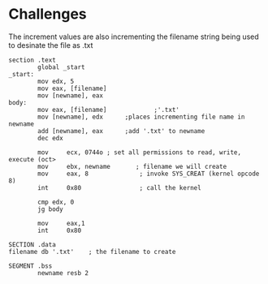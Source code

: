 # Challenges
  The increment values are also incrementing the filename string being used to desinate the file as .txt 

```assembly
section .text
        global _start
_start:
        mov edx, 5
        mov eax, [filename]
        mov [newname], eax
body:
        mov eax, [filename]             ;'.txt'
        mov [newname], edx      ;places incrementing file name in newname
        add [newname], eax      ;add '.txt' to newname
        dec edx

        mov     ecx, 0744o ; set all permissions to read, write, execute (oct>
        mov     ebx, newname       ; filename we will create
        mov     eax, 8              ; invoke SYS_CREAT (kernel opcode 8)
        int     0x80                ; call the kernel

        cmp edx, 0
        jg body

        mov     eax,1
        int     0x80

SECTION .data
filename db '.txt'    ; the filename to create

SEGMENT .bss
        newname resb 2
```
